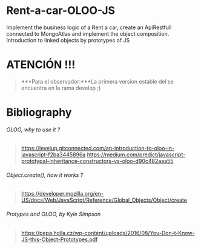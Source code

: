 # Rent-a-car-OLOO-JS
Implement the business logic of a Rent a car, create an ApiRestfull connected to MongoAtlas and implement the object composition. Introduction to linked objects by prototypes of JS

# ATENCIÓN !!!

> ***Para el observador:***La primera version estable del se encuentra en la rama develop ;)

# Bibliography

###### OLOO, why to use it ? 
> https://levelup.gitconnected.com/an-introduction-to-oloo-in-javascript-f2ba3445896a
> https://medium.com/predict/javascript-prototypal-inheritance-constructors-vs-oloo-d90c482aaa55

###### Object.create(), how it works ? 
> https://developer.mozilla.org/en-US/docs/Web/JavaScript/Reference/Global_Objects/Object/create

###### Protypes and OLOO, by Kyle Simpson
> https://pepa.holla.cz/wp-content/uploads/2016/08/You-Don-t-Know-JS-this-Object-Prototypes.pdf